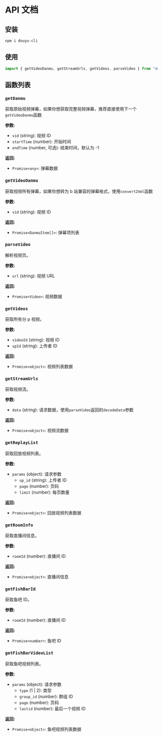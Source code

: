 # API 文档

## 安装

```bash
npm i douyu-cli
```

## 使用

```ts
import { getVideoDanmu, getStreamUrls, getVideos, parseVideo } from "douyu-cli";
```

## 函数列表

### `getDanmu`

获取原始视频弹幕，如果你想获取完整视频弹幕，推荐直接使用下一个`getVideoDanmu`函数

**参数:**

- `vid` (string): 视频 ID
- `startTime` (number): 开始时间
- `endTime` (number, 可选): 结束时间，默认为 -1

**返回:**

- `Promise<any>`: 弹幕数据

### `getVideoDanmu`

获取视频所有弹幕，如果你想转为 b 站兼容的弹幕格式，使用`convert2Xml`函数

**参数:**

- `vid` (string): 视频 ID

**返回:**

- `Promise<DanmuItem[]>`: 弹幕项列表

### `parseVideo`

解析视频页。

**参数:**

- `url` (string): 视频 URL

**返回:**

- `Promise<Video>`: 视频数据

### `getVideos`

获取所有分 p 视频。

**参数:**

- `videoId` (string): 视频 ID
- `upId` (string): 上传者 ID

**返回:**

- `Promise<object>`: 视频列表数据

### `getStreamUrls`

获取视频流。

**参数:**

- `data` (string): 请求数据，使用`parseVideo`返回的`decodeData`参数

**返回:**

- `Promise<object>`: 视频流数据

### `getReplayList`

获取回放视频列表。

**参数:**

- `params` (object): 请求参数
  - `up_id` (string): 上传者 ID
  - `page` (number): 页码
  - `limit` (number): 每页数量

**返回:**

- `Promise<object>`: 回放视频列表数据

### `getRoomInfo`

获取直播间信息。

**参数:**

- `roomId` (number): 直播间 ID

**返回:**

- `Promise<object>`: 直播间信息

### `getFishBarId`

获取鱼吧 ID。

**参数:**

- `roomId` (number): 直播间 ID

**返回:**

- `Promise<number>`: 鱼吧 ID

### `getFishBarVideoList`

获取鱼吧视频列表。

**参数:**

- `params` (object): 请求参数
  - `type` (1 | 2): 类型
  - `group_id` (number): 群组 ID
  - `page` (number): 页码
  - `lastid` (number): 最后一个视频 ID

**返回:**

- `Promise<object>`: 鱼吧视频列表数据
